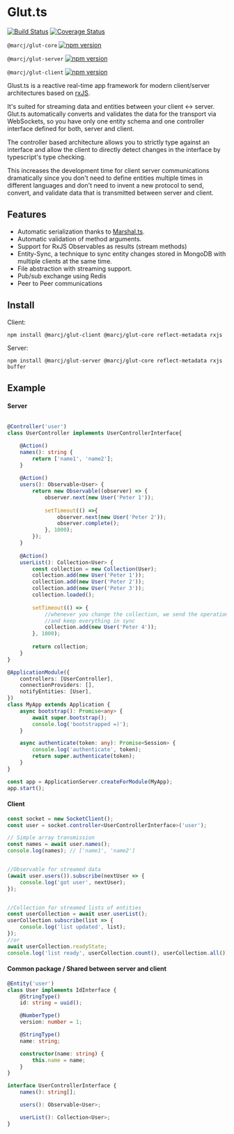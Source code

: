 # Glut.ts

[![Build Status](https://travis-ci.com/marcj/glut.ts.svg?branch=master)](https://travis-ci.com/marcj/glut.ts)
[![Coverage Status](https://coveralls.io/repos/github/marcj/glut.ts/badge.svg?branch=master)](https://coveralls.io/github/marcj/glut.ts?branch=master)

`@marcj/glut-core` [![npm version](https://badge.fury.io/js/%40marcj%2Fglut-core.svg)](https://badge.fury.io/js/%40marcj%2Fglut-core)

`@marcj/glut-server` [![npm version](https://badge.fury.io/js/%40marcj%2Fglut-server.svg)](https://badge.fury.io/js/%40marcj%2Fglut-server)

`@marcj/glut-client`  [![npm version](https://badge.fury.io/js/%40marcj%2Fglut-client.svg)](https://badge.fury.io/js/%40marcj%2Fglut-client)


Glust.ts is a reactive real-time app framework for modern client/server architectures 
based on [rxJS](https://github.com/ReactiveX/rxjs).

It's suited for streaming data and entities between your client <-> server. Glut.ts automatically converts and validates the data
for the transport via WebSockets, so you have only one entity schema and one controller interface defined for both, server and client. 

The controller based architecture allows you to strictly type against an interface and allow the client to
directly detect changes in the interface by typescript's type checking. 

This increases the development time for client server communications dramatically
since you don't need to define entities multiple times in different languages and don't need to invent a new protocol
to send, convert, and validate data that is transmitted between server and client. 

## Features

* Automatic serialization thanks to [Marshal.ts](https://github.com/marcj/marshal).
* Automatic validation of method arguments.
* Support for RxJS Observables as results (stream methods)
* Entity-Sync, a technique to sync entity changes stored in MongoDB with multiple clients at the same time.
* File abstraction with streaming support.
* Pub/sub exchange using Redis
* Peer to Peer communications

## Install

Client:

```
npm install @marcj/glut-client @marcj/glut-core reflect-metadata rxjs
```

Server:

```
npm install @marcj/glut-server @marcj/glut-core reflect-metadata rxjs buffer
```

## Example


#### Server

```typescript

@Controller('user')
class UserController implements UserControllerInterface{

    @Action()
    names(): string {
        return ['name1', 'name2'];
    }
    
    @Action()
    users(): Observable<User> {
        return new Observable((observer) => {
            observer.next(new User('Peter 1'));
            
            setTimeout(() =>{
                observer.next(new User('Peter 2'));
                observer.complete();
            }, 1000);
        });
    }
    
    @Action()
    userList(): Collection<User> {
        const collection = new Collection(User);
        collection.add(new User('Peter 1'));
        collection.add(new User('Peter 2'));
        collection.add(new User('Peter 3'));
        collection.loaded();
        
        setTimeout(() => {
            //whenever you change the collection, we send the operations to the client
            //and keep everything in sync
            collection.add(new User('Peter 4'));
        }, 1000);
        
        return collection;
    }
}

@ApplicationModule({
    controllers: [UserController],
    connectionProviders: [],
    notifyEntities: [User],
})
class MyApp extends Application {
    async bootstrap(): Promise<any> {
        await super.bootstrap();
        console.log('bootstrapped =)');
    }

    async authenticate(token: any): Promise<Session> {
        console.log('authenticate', token);
        return super.authenticate(token);
    }
}

const app = ApplicationServer.createForModule(MyApp);
app.start();
```

#### Client
 
```typescript
const socket = new SocketClient();
const user = socket.controller<UserControllerInterface>('user');

// Simple array transmission
const names = await user.names();
console.log(names); // ['name1', 'name2']


//Observable for streamed data
(await user.users()).subscribe(nextUser => {
    console.log('got user', nextUser);  
});


//Collection for streamed lists of entities
const userCollection = await user.userList();
userCollection.subscribe(list => {
    console.log('list updated', list);  
});
//or
await userCollection.readyState;
console.log('list ready', userCollection.count(), userCollection.all());
```

#### Common package / Shared between server and client

```typescript
@Entity('user')
class User implements IdInterface {
    @StringType()
    id: string = uuid();

    @NumberType()
    version: number = 1;

    @StringType()
    name: string;

    constructor(name: string) {
        this.name = name;
    }
}

interface UserControllerInterface {
    names(): string[];

    users(): Observable<User>;

    userList(): Collection<User>;
}
```
